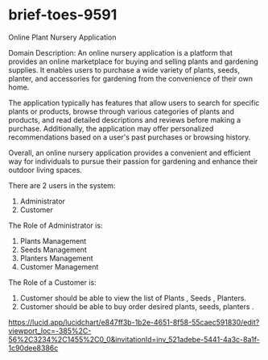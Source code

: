 # brief-toes-9591
Online Plant Nursery Application

Domain Description:
An online nursery application is a platform that provides an online marketplace for buying and selling plants and gardening supplies. It enables users to purchase a wide variety of plants, seeds, planter, and accessories for gardening from the convenience of their own home.

The application typically has features that allow users to search for specific plants or products, browse through various categories of plants and products, and read detailed descriptions and reviews before making a purchase. Additionally, the application may offer personalized recommendations based on a user's past purchases or browsing history.

Overall, an online nursery application provides a convenient and efficient way for individuals to pursue their passion for gardening and enhance their outdoor living spaces.

There are 2 users in the system:
1. Administrator 
2. Customer

The Role of Administrator is: 
1. Plants Management 
2. Seeds Management
3. Planters Management
4. Customer Management

The Role of a Customer is: 
1. Customer should be able to view the list of Plants , Seeds , Planters.
2. Customer should be able to buy order desired plants, seeds, planters .

https://lucid.app/lucidchart/e847ff3b-1b2e-4651-8f58-55caec591830/edit?viewport_loc=-385%2C-56%2C3234%2C1455%2C0_0&invitationId=inv_521adebe-5441-4a3c-8a1f-1c90dee8386c
